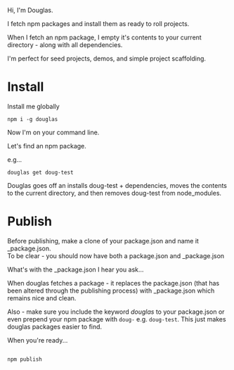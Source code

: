 Hi, I'm Douglas.

I fetch npm packages and install them as ready to roll projects.

When I fetch an npm package, I empty it's contents to your current directory - along with all dependencies.

I'm perfect for seed projects, demos, and simple project scaffolding.

# Install

Install me globally

`npm i -g douglas`

Now I'm on your command line.

Let's find an npm package.  

e.g...

`douglas get doug-test`

Douglas goes off an installs doug-test + dependencies, moves the contents to the current directory, and then removes doug-test from node_modules.

# Publish

Before publishing, make a clone of your package.json and name it _package.json.  
To be clear - you should now have both a package.json and _package.json

What's with the _package.json I hear you ask...

When douglas fetches a package - it replaces the package.json (that has been altered through the publishing process) with _package.json which remains nice and clean.

Also - make sure you include the keyword *douglas* to your package.json or even prepend your npm package with `doug-` e.g. `doug-test`. This just makes douglas packages easier to find.

When you're ready...

```

npm publish

```